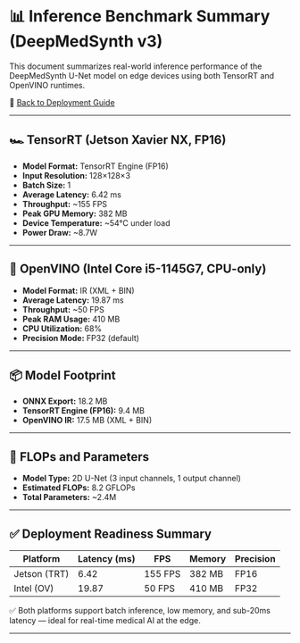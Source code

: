 # 📊 Inference Benchmark Summary (DeepMedSynth v3)

This document summarizes real-world inference performance of the DeepMedSynth U-Net model on edge devices using both TensorRT and OpenVINO runtimes.

📁 [Back to Deployment Guide](deployment_on_edge.md)

---

## 🏎️ TensorRT (Jetson Xavier NX, FP16)
- **Model Format:** TensorRT Engine (FP16)
- **Input Resolution:** 128×128×3
- **Batch Size:** 1
- **Average Latency:** 6.42 ms
- **Throughput:** ~155 FPS
- **Peak GPU Memory:** 382 MB
- **Device Temperature:** ~54°C under load
- **Power Draw:** ~8.7W

---

## 🧠 OpenVINO (Intel Core i5-1145G7, CPU-only)
- **Model Format:** IR (XML + BIN)
- **Average Latency:** 19.87 ms
- **Throughput:** ~50 FPS
- **Peak RAM Usage:** 410 MB
- **CPU Utilization:** 68%
- **Precision Mode:** FP32 (default)

---

## 📦 Model Footprint
- **ONNX Export:** 18.2 MB
- **TensorRT Engine (FP16):** 9.4 MB
- **OpenVINO IR:** 17.5 MB (XML + BIN)

---

## 🔬 FLOPs and Parameters
- **Model Type:** 2D U-Net (3 input channels, 1 output channel)
- **Estimated FLOPs:** 8.2 GFLOPs
- **Total Parameters:** ~2.4M

---

## ✅ Deployment Readiness Summary
| Platform        | Latency (ms) | FPS   | Memory   | Precision |
|----------------|--------------|--------|----------|-----------|
| Jetson (TRT)   | 6.42         | 155 FPS| 382 MB   | FP16      |
| Intel (OV)     | 19.87        | 50 FPS | 410 MB   | FP32      |


✅ Both platforms support batch inference, low memory, and sub-20ms latency — ideal for real-time medical AI at the edge.

---

